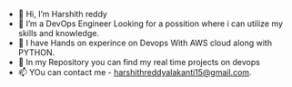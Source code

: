 - 👋 Hi, I’m Harshith reddy 
- 👀 I’m a DevOps Engineer Looking for a possition where i can utilize my skills and knowledge.
- 🌱 I have Hands on experince on Devops With AWS cloud along with PYTHON.
- 💞️ In my Repository you can find my real time projects on devops 
- 📫 YOu can contact me - harshithreddyalakanti15@gmail.com.

<!---
harsha0204/harsha0204 is a ✨ special ✨ repository because its `README.md` (this file) appears on your GitHub profile.
You can click the Preview link to take a look at your changes.
--->
